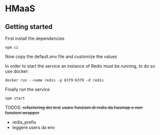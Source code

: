# HMaaS

## Getting started
First install the dependencies
```
npm ci
```

Now copy the default.env file and customize the values

In order to start the service an instance of Redis must be running, to do so use docker:
```
docker run --name redis -p 6379:6379 -d redis
```

Finally run the service
```
npm start
```



TODOS:
~~refactoring dei test~~
~~usare funzioni di redis da hasmap e non funzioni wrapper~~
* redis_prefix
* leggere users da env